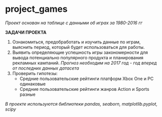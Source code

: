 # project_games

*Проект основан на таблице с данными об играх за 1980-2016 гг*

**ЗАДАЧИ ПРОЕКТА**

1. Ознакомиться, предобработать и изучить данные по играм, выяснить период, который будет использоваться для работы.
2. Выявить определяющие успешность игры закономерности для вывода потенциально популярного продукта и планирования рекламных кампаний. 
   *Прогноз необходим на 2017 год - год вперед от последних данных датасета*
3. Проверить гипотезы:
    - Средние пользовательские рейтинги платформ Xbox One и PC одинаковые
    - Средние пользовательские рейтинги жанров Action и Sports разные


_В проекте используются библиотеки pandas, seaborn, matplotlib.pyplot, scipy_
